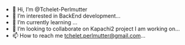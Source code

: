 - 👋 Hi, I’m @Tchelet-Perlmutter
- 👀 I’m interested in BackEnd development...
- 🌱 I’m currently learning ...
- 💞️ I’m looking to collaborate on Kapachi2 project I am working on...
- 📫 How to reach me tchelet.perlmutter@gmail.com...

<!---
Tchelet-Perlmutter/Tchelet-Perlmutter is a ✨ special ✨ repository because its `README.md` (this file) appears on your GitHub profile.
You can click the Preview link to take a look at your changes.
--->
